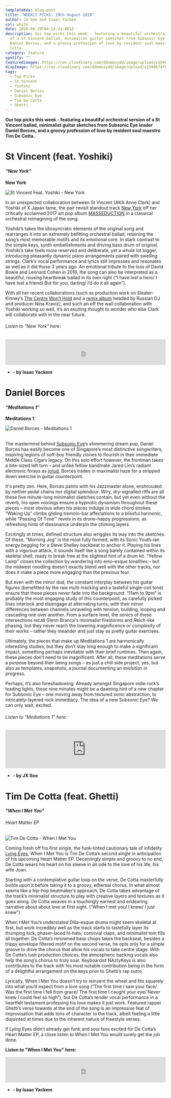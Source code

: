 ```yaml
---
templateKey: blog-post
title: "WEEKLY PICKS: 29th August 2020"
author: JX Soo and Isaac Yackem
col: white
date: 2020-08-29T04:13:41.801Z
description: Our top picks this week - featuring a beautiful orchestral version
  of a St Vincent ballad, minimalist guitar sketches from Subsonic Eye leader
  Daniel Borces, and a groovy profession of love by resident soul maestro Tim De
  Cotta.
category: feature
spotify: ""
featuredimageo: https://res.cloudinary.com/ddomozydd/image/upload/v1598674770/Weeklybanner_jum0ts.jpg
dispImage: https://res.cloudinary.com/ddomozydd/image/upload/v1598674780/toppickscard_wckh7w.jpg
tags:
  - Top Picks
  - St Vincent
  - Yoshiki
  - Daniel Borces
  - Subsonic Eye
  - Tim De Cotta
  - Ghetti
---
```

**Our top picks this week - featuring a beautiful orchestral version of a St Vincent ballad, minimalist guitar sketches from Subsonic Eye leader Daniel Borces, and a groovy profession of love by resident soul maestro Tim De Cotta.**

# St Vincent (feat. Yoshiki)

#### ***“New York”***

**New York**

![St Vincent Feat. Yoshiki - New York](https://res.cloudinary.com/ddomozydd/image/upload/v1598674871/NewYorkYoshikiArt_bx5k2m.jpg "St Vincent Feat. Yoshiki - New York")

In an unexpected collaboration between St Vincent (AKA Anne Clark) and Yoshiki of X Japan fame, the pair revisit standout track [New York](https://open.spotify.com/track/5IXTT9RvcVupmzLTFqIInj?si=CGSvOAgVTBahSPu8LjIjOg) off her critically acclaimed 2017 art pop album [MASSEDUCTION](https://open.spotify.com/album/4RoOGpdrgfiIUyv0kLaC4e?si=1Md_PlHvTNuxjttcApiwIA) in a classical orchestral reimagining of the song.

Yoshiki’s takes the idiosyncratic elements of the original song and rearranges it into an extremely befitting orchestral ballad, retaining the song’s most memorable motifs and its emotional core. In stark contrast to the simple keys, synth embellishments and driving bass drum of original, Yoshiki’s take feels more reserved and deliberate, yet a whole lot bigger, introducing pleasantly dynamic piano arrangements paired with swelling strings. Clark’s vocal performance and lyrics still impresses and resonates as well as it did those 3 years ago. An emotional tribute to the loss of David Bowie and Leonard Cohen in 2016, the song can also be interpreted as a beautiful, rousing heartbreak ballad in its own right (“I have lost a hero/ I have lost a friend/ But for you, darling/ I’d do it all again”).

With all her recent collaborations (such as production work on Sleater-Kinney’s [The Centre Won’t Hold](https://open.spotify.com/album/6ArjrXMlLegKiAPOp34K58?si=HJ00zkEMQsiP9lkMnNyJXQ) and a [remix album](https://open.spotify.com/album/6wZqyr0yloM7DZ76mht4S1?si=HPrLmoIwR5SKzQjb61ndpA) headed by Russian DJ and producer Nina Kraviz), and such an off the wall collaboration with Yoshiki working so well, it’s an exciting thought to wonder who else Clark will collaborate with in the near future.

###### Listen to "New York" here:

<iframe src="https://open.spotify.com/embed/track/5dvJCDqqOo1k2SoQuikuVq" width="100%" height="80" frameborder="0" allowtransparency="true" allow="encrypted-media"></iframe>

* **\- by Isaac Yackem**

# Daniel Borces

#### ***“Meditations 1”***

**Meditations 1**

![Daniel Borces - Meditations 1](https://res.cloudinary.com/ddomozydd/image/upload/bo_2px_solid_rgb:000000/v1598675096/borcesalbumart_zvnaxj.jpg "Daniel Borces - Meditations 1")

\
The mastermind behind [Subsonic Eye](https://subsoniceye.bandcamp.com/)’s shimmering dream pop, Daniel Borces has easily become one of Singapore’s most distinctive songwriters, inspiring legions of soft-boy friendly clones to flourish in their immediate Middle Class Cigars legacy. On this solo effort however, the frontman takes a bite-sized left turn – and unlike fellow bandmate Jared Lim’s radiant electronic forays as [jorud](https://jorud.bandcamp.com/), Borces trades in maximalist haze for a stripped down exercise in guitar counterpoint.

It's pretty zen. Here, Borces paints with his Jazzmaster alone, enshrouded by neither pedal chains nor digital splendour. Wiry, dry-signalled riffs are all these five minute-long minimalist sketches contain, but yet even without the reverb, his open voicings ensure a hypnotic dynamism throughout these pieces – most obvious when his pieces indulge in wide chord strokes. “Waking Up” climbs gliding tremolo-bar affectations to a blissful harmonic, while “Passing Of Time”’ revels in its drone-happy progressions, as refreshing hints of dissonance underpin the chiming layers.

Excitingly at times, defined structure also wriggles its way into the sketches. Of these, “Morning Jog” is the most fully formed, with its Sonic Youth-ian energy begging for a Steve Shelley backbeat to anchor it. Playing his lines with a vigorous attack, it sounds itself like a song barely contained within its skeletal shell, ready to break free at the slightest hint of a drum kit. “Yellow Lamp” closes the collection by wandering into emo-esque tonalities – but the midwest noodling doesn’t exactly blend well with the other tracks, nor does it make a piece more engaging than the previous four.

But even with the minor dud, the constant interplay between his guitar figures (benefitted by the raw multi-tracking and a tasteful single-coil tone) ensure that these pieces never fade into the background. “11am to 9pm” is probably the most engaging study of this counterpoint, as carefully picked lines interlock and disengage at alternating turns, with their minor differences between channels unraveling with tension, building, looping and cascading one over another. From a surface level, the sonics of these intersections recall Glenn Branca's minimalist firestorms and Reich-like phasing, but they never reach the towering magnificence or complexity of their works – rather they meander and just stay as pretty guitar exercises.

Ultimately, the pieces that make up Meditations 1 are harmonically interesting studies, but they don’t stay long enough to make a significant impact, something perhaps inevitable with their brief runtimes. Then again, these pieces don’t need to be magnificent. After all, these meditations serve a purpose beyond their being songs – as just a chill side project, yes, but also as templates, snapshots, a journal documenting an evolution in progress.

Perhaps, it’s also foreshadowing. Already amongst Singapore indie rock’s leading lights, these nine minutes might be a dawning hint of a new chapter for Subsonic Eye – one moving away from textured sonic abstraction, to intricately-layered rock immediacy. The idea of a new Subsonic Eye? We can only wait, excited.

###### Listen to "Mediations 1"[](https://open.spotify.com/track/2bJbOWTa5tT9s3AiWHYVLc?si=Q__PuBVRSreKiv5wfj8PLA) here:

<iframe style="border: 0; width: 100%; height: 120px;" src="https://bandcamp.com/EmbeddedPlayer/album=2573097330/size=large/bgcol=ffffff/linkcol=0687f5/tracklist=false/artwork=small/transparent=true/" seamless><a href="http://danielborces.bandcamp.com/album/meditations-1">Meditations 1 by Daniel Borces</a></iframe>

* **\- by JX Soo**

# Tim De Cotta (feat. Ghetti)

#### ***"When I Met You"***

###### Heart Matter EP

![Tim De Cotta - When I Met You](https://res.cloudinary.com/ddomozydd/image/upload/v1598675458/WhenIMetYouSingleArt_luqzoy.jpg "Tim De Cotta - When I Met You")

Coming fresh off his first single, the funk-tinted cautionary tale of infidelity [Lying Eyes](https://open.spotify.com/track/22IAxxTQVJicDQdVV6IhFt?si=OYLCA5eUQyKYSZQvzAB-DA), When I Met You is Tim De Cotta’s second single in anticipation of his upcoming Heart Matter EP. Deceivingly simple and groovy to no end, De Cotta wears his heart on his sleeve in an ode to the love of his life, his wife Joan.

Starting with a contemplative guitar loop on the verse, De Cotta masterfully builds upon it before taking it to a groovy, ethereal chorus. In what almost seems like a hip-hop beatmaker’s approach, De Cotta takes advantage of the track’s minimalist structure to play with creative layers and textures as it goes along. De Cotta weaves in a touchingly earnest and endearing narrative about about love at first sight. (“When I met you/ I knew/ I just knew”)

When I Met You’s understated Dilla-esque drums might seem skeletal at first, but work incredibly well as the track starts to tastefully layer its thumping kick, phaser-laced hi-hats, convivial claps, and minimalist tom fills all together. De Cotta’s renowned bass chops takes the backseat, besides a trippy envelope filtered motif on the second verse, he opts only for a simple groove to drive the chorus that allow his vocals to take centre stage. With De Cotta’s lush production choices, the atmospheric backing vocals also help the song’s chorus to truly soar. Keyboardist NAztyKeys is also contributes to the track with his most notable contribution being in the form of a delightful arrangement on the keys prior to Ghetti’s rap outro.

Lyrically, When I Met You doesn’t try to reinvent the wheel and fits squarely into what you’d expect from a love song (“The first time I saw your face/ Was the first time I fell from grace/ The first time I caught your eye/ Never knew I could feel so high”), but De Cotta’s tender vocal performance in a heartfelt testament professing his love makes it just work. Featured rapper Ghetti’s verse towards at the end of the song is an impressive feat of improvisation that adds tons of character to the track, albeit feeling a little disjointed at times due to the inherent nature of freestyle verses.

If Lying Eyes didn’t already get funk and soul fans excited for De Cotta’s Heart Matter EP, a close listen to When I Met You would surely get the job done.

**Listen to "When I Met You"** [](https://open.spotify.com/track/2bJbOWTa5tT9s3AiWHYVLc?si=Q__PuBVRSreKiv5wfj8PLA)[](https://open.spotify.com/track/6mvnlHczAMdRctsgfbA4tY?si=M_-wVvb9Smu_mg3kD6ntrQ)**here:**

<iframe src="https://open.spotify.com/embed/track/5FSAeIaUHhMEHUqWlROaea" width="100%" height="80" frameborder="0" allowtransparency="true" allow="encrypted-media"></iframe>

* **\- by Isaac Yackem**